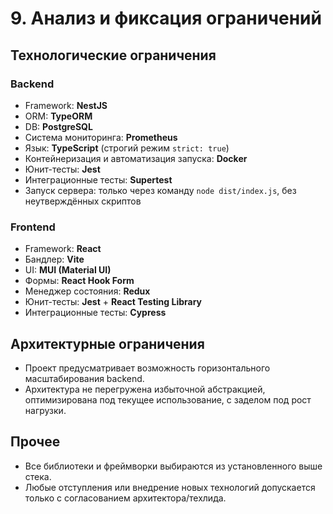 # 9. Анализ и фиксация ограничений

## Технологические ограничения

### Backend
- Framework: **NestJS**
- ORM: **TypeORM**
- DB: **PostgreSQL**
- Система мониторинга: **Prometheus**
- Язык: **TypeScript** (строгий режим `strict: true`)
- Контейнеризация и автоматизация запуска: **Docker**
- Юнит-тесты: **Jest**
- Интеграционные тесты: **Supertest**
- Запуск сервера: только через команду `node dist/index.js`, без неутверждённых скриптов

### Frontend
- Framework: **React**
- Бандлер: **Vite**
- UI: **MUI (Material UI)**
- Формы: **React Hook Form**
- Менеджер состояния: **Redux**
- Юнит-тесты: **Jest** + **React Testing Library**
- Интеграционные тесты: **Cypress**

## Архитектурные ограничения
- Проект предусматривает возможность горизонтального масштабирования backend.
- Архитектура не перегружена избыточной абстракцией, оптимизирована под текущее использование, с заделом под рост нагрузки.

## Прочее
- Все библиотеки и фреймворки выбираются из установленного выше стека.
- Любые отступления или внедрение новых технологий допускается только с согласованием архитектора/техлида.
